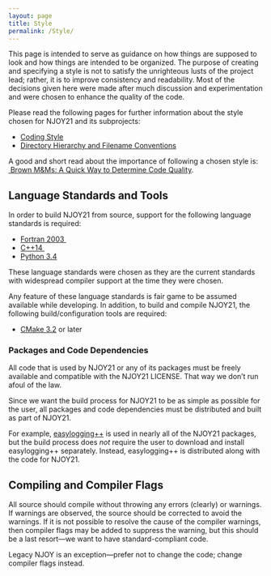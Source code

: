 ```yaml
---
layout: page
title: Style
permalink: /Style/
---
```

This page is intended to serve as guidance on how things are supposed to look and how things are intended to be organized. The purpose of creating and specifying a style is not to satisfy the unrighteous lusts of the project lead; rather, it is to improve consistency and readability. Most of the decisions given here were made after much discussion and experimentation and were chosen to enhance the quality of the code.

Please read the following pages for further information about the style chosen for NJOY21 and its subprojects:

- [Coding Style][1]
- [Directory Hierarchy and Filename Conventions][2]

A good and short read about the importance of following a chosen style is: [ Brown M&Ms: A Quick Way to Determine Code Quality][3].

## Language Standards and Tools

In order to build NJOY21 from source, support for the following language standards is required:

 - [Fortran 2003 ][4]
 - [C++14 ][5]
 - [Python 3.4][6]

These language standards were chosen as they are the current standards with widespread compiler support at the time they were chosen.

Any feature of these language standards is fair game to be assumed available while developing. In addition, to build and compile NJOY21, the following build/configuration tools are required:

 - [CMake 3.2](http://cmake.org) or later

### Packages and Code Dependencies
All code that is used by NJOY21 or any of its packages must be freely available and compatible with the NJOY21 LICENSE. That way we don’t run afoul of the law.

Since we want the build process for NJOY21 to be as simple as possible for the user, all packages and code dependencies must be distributed and built as part of NJOY21. 

For example, [easylogging++][7] is used in nearly all of the NJOY21 packages, but the build process does *not* require the user to download and install easylogging++ separately. Instead, easylogging++ is distributed along with the code for NJOY21.


## Compiling and Compiler Flags

All source should compile without throwing any errors (clearly) or warnings. If warnings are observed, the source should be corrected to avoid the warnings. If it is not possible to resolve the cause of the compiler warnings, then compiler flags may be added to suppress the warning, but this should be a last resort—we want to have standard-compliant code.

Legacy NJOY is an exception—prefer not to change the code; change compiler flags instead.

[1]:	Code
[2]:	Hierarchy
[3]:	http://hiltmon.com/blog/2015/10/14/brown-mms/
[4]:	http://www.j3-fortran.org
[5]:	http://www.iso.org/iso/home/store/catalogue_tc/catalogue_detail.htm?csnumber=64029
[6]:	https://docs.python.org/3.4/
[7]:	https://github.com/easylogging/easyloggingpp

